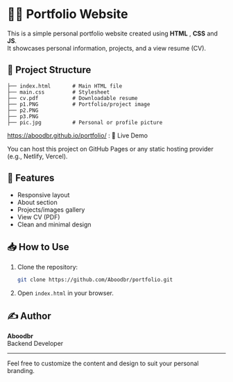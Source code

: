 # 🧑‍💻 Portfolio Website

This is a simple personal portfolio website created using **HTML** , **CSS** and **JS**.  
It showcases personal information, projects, and a view resume (CV).

## 📁 Project Structure

```
├── index.html       # Main HTML file
├── main.css         # Stylesheet
├── cv.pdf           # Downloadable resume
├── p1.PNG           # Portfolio/project image
├── p2.PNG
├── p3.PNG
├── pic.jpg          # Personal or profile picture
```

https://aboodbr.github.io/portfolio/ : 🔗 Live Demo

You can host this project on GitHub Pages or any static hosting provider (e.g., Netlify, Vercel).

## 📄 Features

- Responsive layout
- About section
- Projects/images gallery
- View CV (PDF)
- Clean and minimal design

## 📥 How to Use

1. Clone the repository:

   ```bash
   git clone https://github.com/Aboodbr/portfolio.git
   ```

2. Open `index.html` in your browser.

## ✍️ Author

**Aboodbr**  
Backend Developer

---

Feel free to customize the content and design to suit your personal branding.
